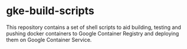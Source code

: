 # gke-build-scripts

This repository contains a set of shell scripts to aid building, testing and pushing docker containers to Google Container Registry and deploying them on Google Container Service.

